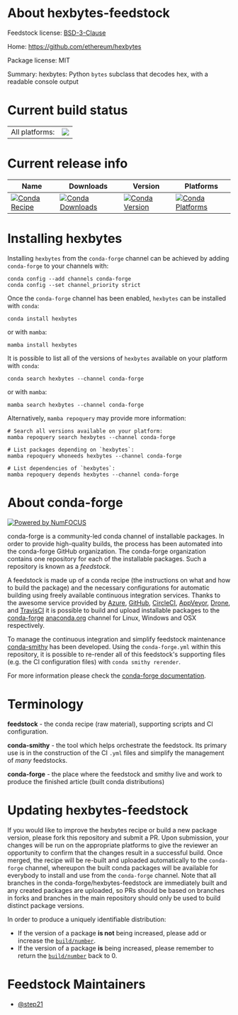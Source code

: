 About hexbytes-feedstock
========================

Feedstock license: [BSD-3-Clause](https://github.com/conda-forge/hexbytes-feedstock/blob/main/LICENSE.txt)

Home: https://github.com/ethereum/hexbytes

Package license: MIT

Summary: hexbytes: Python `bytes` subclass that decodes hex, with a readable console output

Current build status
====================


<table><tr><td>All platforms:</td>
    <td>
      <a href="https://dev.azure.com/conda-forge/feedstock-builds/_build/latest?definitionId=10551&branchName=main">
        <img src="https://dev.azure.com/conda-forge/feedstock-builds/_apis/build/status/hexbytes-feedstock?branchName=main">
      </a>
    </td>
  </tr>
</table>

Current release info
====================

| Name | Downloads | Version | Platforms |
| --- | --- | --- | --- |
| [![Conda Recipe](https://img.shields.io/badge/recipe-hexbytes-green.svg)](https://anaconda.org/conda-forge/hexbytes) | [![Conda Downloads](https://img.shields.io/conda/dn/conda-forge/hexbytes.svg)](https://anaconda.org/conda-forge/hexbytes) | [![Conda Version](https://img.shields.io/conda/vn/conda-forge/hexbytes.svg)](https://anaconda.org/conda-forge/hexbytes) | [![Conda Platforms](https://img.shields.io/conda/pn/conda-forge/hexbytes.svg)](https://anaconda.org/conda-forge/hexbytes) |

Installing hexbytes
===================

Installing `hexbytes` from the `conda-forge` channel can be achieved by adding `conda-forge` to your channels with:

```
conda config --add channels conda-forge
conda config --set channel_priority strict
```

Once the `conda-forge` channel has been enabled, `hexbytes` can be installed with `conda`:

```
conda install hexbytes
```

or with `mamba`:

```
mamba install hexbytes
```

It is possible to list all of the versions of `hexbytes` available on your platform with `conda`:

```
conda search hexbytes --channel conda-forge
```

or with `mamba`:

```
mamba search hexbytes --channel conda-forge
```

Alternatively, `mamba repoquery` may provide more information:

```
# Search all versions available on your platform:
mamba repoquery search hexbytes --channel conda-forge

# List packages depending on `hexbytes`:
mamba repoquery whoneeds hexbytes --channel conda-forge

# List dependencies of `hexbytes`:
mamba repoquery depends hexbytes --channel conda-forge
```


About conda-forge
=================

[![Powered by
NumFOCUS](https://img.shields.io/badge/powered%20by-NumFOCUS-orange.svg?style=flat&colorA=E1523D&colorB=007D8A)](https://numfocus.org)

conda-forge is a community-led conda channel of installable packages.
In order to provide high-quality builds, the process has been automated into the
conda-forge GitHub organization. The conda-forge organization contains one repository
for each of the installable packages. Such a repository is known as a *feedstock*.

A feedstock is made up of a conda recipe (the instructions on what and how to build
the package) and the necessary configurations for automatic building using freely
available continuous integration services. Thanks to the awesome service provided by
[Azure](https://azure.microsoft.com/en-us/services/devops/), [GitHub](https://github.com/),
[CircleCI](https://circleci.com/), [AppVeyor](https://www.appveyor.com/),
[Drone](https://cloud.drone.io/welcome), and [TravisCI](https://travis-ci.com/)
it is possible to build and upload installable packages to the
[conda-forge](https://anaconda.org/conda-forge) [anaconda.org](https://anaconda.org/)
channel for Linux, Windows and OSX respectively.

To manage the continuous integration and simplify feedstock maintenance
[conda-smithy](https://github.com/conda-forge/conda-smithy) has been developed.
Using the ``conda-forge.yml`` within this repository, it is possible to re-render all of
this feedstock's supporting files (e.g. the CI configuration files) with ``conda smithy rerender``.

For more information please check the [conda-forge documentation](https://conda-forge.org/docs/).

Terminology
===========

**feedstock** - the conda recipe (raw material), supporting scripts and CI configuration.

**conda-smithy** - the tool which helps orchestrate the feedstock.
                   Its primary use is in the construction of the CI ``.yml`` files
                   and simplify the management of *many* feedstocks.

**conda-forge** - the place where the feedstock and smithy live and work to
                  produce the finished article (built conda distributions)


Updating hexbytes-feedstock
===========================

If you would like to improve the hexbytes recipe or build a new
package version, please fork this repository and submit a PR. Upon submission,
your changes will be run on the appropriate platforms to give the reviewer an
opportunity to confirm that the changes result in a successful build. Once
merged, the recipe will be re-built and uploaded automatically to the
`conda-forge` channel, whereupon the built conda packages will be available for
everybody to install and use from the `conda-forge` channel.
Note that all branches in the conda-forge/hexbytes-feedstock are
immediately built and any created packages are uploaded, so PRs should be based
on branches in forks and branches in the main repository should only be used to
build distinct package versions.

In order to produce a uniquely identifiable distribution:
 * If the version of a package **is not** being increased, please add or increase
   the [``build/number``](https://docs.conda.io/projects/conda-build/en/latest/resources/define-metadata.html#build-number-and-string).
 * If the version of a package **is** being increased, please remember to return
   the [``build/number``](https://docs.conda.io/projects/conda-build/en/latest/resources/define-metadata.html#build-number-and-string)
   back to 0.

Feedstock Maintainers
=====================

* [@step21](https://github.com/step21/)

